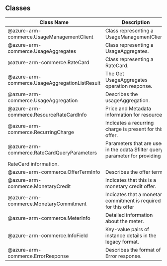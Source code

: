 ## Classes
| Class Name | Description |
|---|---|
| @azure-arm-commerce.UsageManagementClient |Class representing a UsageManagementClient.|
| @azure-arm-commerce.UsageAggregates |Class representing a UsageAggregates.|
| @azure-arm-commerce.RateCard |Class representing a RateCard.|
| @azure-arm-commerce.UsageAggregationListResult |The Get UsageAggregates operation response.|
| @azure-arm-commerce.UsageAggregation |Describes the usageAggregation.|
| @azure-arm-commerce.ResourceRateCardInfo |Price and Metadata information for resources|
| @azure-arm-commerce.RecurringCharge |Indicates a recurring charge is present for this offer.|
| @azure-arm-commerce.RateCardQueryParameters |Parameters that are used in the odata $filter query parameter for providing
RateCard information.|
| @azure-arm-commerce.OfferTermInfo |Describes the offer term.|
| @azure-arm-commerce.MonetaryCredit |Indicates that this is a monetary credit offer.|
| @azure-arm-commerce.MonetaryCommitment |Indicates that a monetary commitment is required for this offer|
| @azure-arm-commerce.MeterInfo |Detailed information about the meter.|
| @azure-arm-commerce.InfoField |Key-value pairs of instance details in the legacy format.|
| @azure-arm-commerce.ErrorResponse |Describes the format of Error response.|
